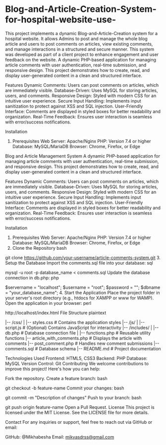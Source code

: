 # Blog-and-Article-Creation-System-for-hospital-website-use-
This project implements a dynamic Blog-and-Article-Creation system for a hospital website. It allows Admins to post and manage the whole blog article and users to post comments on articles, view existing comments, and manage interactions in a structured and secure manner. This system was developed as part of a client project to enhance engagement and user feedback on the website.
A dynamic PHP-based application for managing article comments with user authentication, real-time submission, and responsive design. This project demonstrates how to create, read, and display user-generated content in a clean and structured interface.

Features
  Dynamic Comments: Users can post comments on articles, which are immediately visible.
  Database-Driven: Uses MySQL for storing articles, users, and comments.
  Responsive Design: Styled with modern CSS for an intuitive user experience.
  Secure Input Handling: Implements input sanitization to protect against XSS and SQL injection.
  User-Friendly Interface: Comments are displayed in styled boxes for better readability and organization.
  Real-Time Feedback: Ensures user interaction is seamless with error/success notifications.

 Installation
1. Prerequisites
  Web Server: Apache/Nginx
  PHP: Version 7.4 or higher
  Database: MySQL/MariaDB
  Browser: Chrome, Firefox, or Edge 

Blog and Article Management System
A dynamic PHP-based application for managing article comments with user authentication, real-time submission, and responsive design. This project demonstrates how to create, read, and display user-generated content in a clean and structured interface.

Features
  Dynamic Comments: Users can post comments on articles, which are immediately visible.
  Database-Driven: Uses MySQL for storing articles, users, and comments.
  Responsive Design: Styled with modern CSS for an intuitive user experience.
  Secure Input Handling: Implements input sanitization to protect against XSS and SQL injection.
  User-Friendly Interface: Comments are displayed in styled boxes for better readability and organization.
  Real-Time Feedback: Ensures user interaction is seamless with error/success notifications.

Installation
1. Prerequisites
  Web Server: Apache/Nginx
  PHP: Version 7.4 or higher
  Database: MySQL/MariaDB
  Browser: Chrome, Firefox, or Edge
2. Clone the Repository
  bash
  
  git clone https://github.com/your-username/article-comments-system.git
3. Setup the Database
  Import the comments.sql file into your database:
  sql
  
  mysql -u root -p database_name < comments.sql
  Update the database connection in db.php:
  php

  $servername = "localhost";
  $username = "root";
  $password = "";
  $dbname = "your_database_name";
4. Start the Application
  Place the project folder in your server's root directory (e.g., htdocs for XAMPP or www for WAMP).
  Open the application in your browser:
  perl
  
  http://localhost/index.html
  File Structure
  plaintext

|-- /css/
|   |-- styles.css       # Contains the application styles
|-- /js/
|   |-- script.js        # (Optional) Contains JavaScript for interactivity
|-- /includes/
|   |-- db.php           # Database connection file
|   |-- functions.php    # Reusable utility functions
|-- article_with_comments.php  # Displays the article with comments
|-- post_comment.php          # Handles new comment submissions
|-- comments.sql              # Database schema
|-- README.md                 # Project documentation


Technologies Used
Frontend: HTML5, CSS3
Backend: PHP
Database: MySQL
Version Control: Git
Contributing
We welcome contributions to improve this project! Here's how you can help:

Fork the repository.
Create a feature branch:
bash

git checkout -b feature-name
Commit your changes:
bash

git commit -m "Description of changes"
Push to your branch:
bash

git push origin feature-name
Open a Pull Request.
License
This project is licensed under the MIT License. See the LICENSE file for more details.

Contact
For any inquiries or support, feel free to reach out via GitHub or email:

GitHub: @Mikhabesha
Email: mikyasdrss@gmail.com


